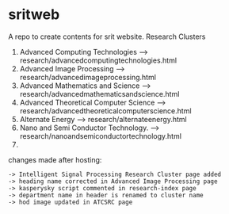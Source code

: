 # sritweb

A repo to create contents for srit website.
Research Clusters

1. Advanced Computing Technologies --> research/advancedcomputingtechnologies.html
2. Advanced Image Processing --> research/advancedimageprocessing.html
3. Advanced Mathematics and Science --> research/advancedmathematicsandscience.html
4. Advanced Theoretical Computer Science --> research/advancedtheoreticalcomputerscience.html
5. Alternate Energy --> research/alternateenergy.html
6. Nano and Semi Conductor Technology. --> research/nanoandsemiconductortechnology.html
7.

changes made after hosting:

    -> Intelligent Signal Processing Research Cluster page added
    -> heading name corrected in Advanced Image Processing page
    -> kasperysky script commented in research-index page
    -> department name in header is renamed to cluster name
    -> hod image updated in ATCSRC page
